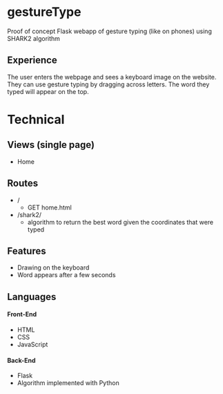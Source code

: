 # gestureType
Proof of concept Flask webapp of gesture typing (like on phones) using SHARK2 algorithm


## Experience
The user enters the webpage and sees a keyboard image on the website. They can use gesture typing by dragging across letters. The 
word they typed will appear on the top.

# Technical
## Views (single page)
- Home 

## Routes
- /
  - GET home.html
- /shark2/
  - algorithm to return the best word given the coordinates that were typed


## Features
- Drawing on the keyboard
- Word appears after a few seconds

## Languages

#### Front-End
* HTML
* CSS
* JavaScript

#### Back-End
* Flask
* Algorithm implemented with Python
  
  
